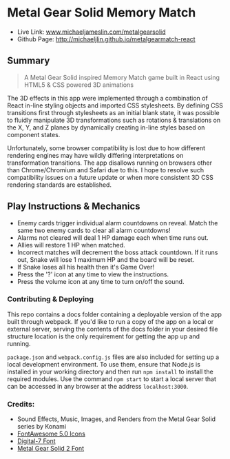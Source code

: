 # Metal Gear Solid Memory Match

- Live Link: www.michaeljameslin.com/metalgearsolid
- Github Page: http://michaeljlin.github.io/metalgearmatch-react

## Summary
> A Metal Gear Solid inspired Memory Match game built in React using HTML5 & CSS powered 3D animations

The 3D effects in this app were implemented through a combination of React in-line styling objects and imported CSS stylesheets. By defining CSS transitions first through stylesheets as an initial blank state, it was possible to fluidly manipulate 3D transformations such as rotations & translations on the X, Y, and Z planes by dynamically creating in-line styles based on component states.

Unfortunately, some browser compatibility is lost due to how different rendering engines may have wildly differing interpretations on transformation transitions. The app disallows running on browsers other than Chrome/Chromium and Safari due to this. I hope to resolve such compatibility issues on a future update or when more consistent 3D CSS rendering standards are established.

## Play Instructions & Mechanics
- Enemy cards trigger individual alarm countdowns on reveal. Match the same two enemy cards to clear all alarm countdowns!
- Alarms not cleared will deal 1 HP damage each when time runs out.
- Allies will restore 1 HP when matched.
- Incorrect matches will decrement the boss attack countdown. If it runs out, Snake will lose 1 maximum HP and the board will be reset.
- If Snake loses all his health then it's Game Over!
- Press the '?' icon at any time to view the instructions.
- Press the volume icon at any time to turn on/off the sound.

### Contributing & Deploying

This repo contains a docs folder containing a deployable version of the app built through webpack. If you'd like to run a copy of the app on a local or external server, serving the contents of the docs folder in your desired file structure location is the only requirement for getting the app up and running.

```package.json``` and ```webpack.config.js``` files are also included for setting up a local development environment. To use them, ensure that Node.js is installed in your working directory and then run ```npm install``` to install the required modules. Use the command ```npm start``` to start a local server that can be accessed in any browser at the address ```localhost:3000```.



### Credits: 
- Sound Effects, Music, Images, and Renders from the Metal Gear Solid series by Konami
- [FontAwesome 5.0 Icons](https://github.com/FortAwesome/Font-Awesome)
- [Digital-7 Font](https://www.dafont.com/digital-7.font)
- [Metal Gear Solid 2 Font](https://fonts2u.com/metal-gear-solid-2.font)